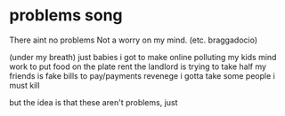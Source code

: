 # problems song

There aint no problems
Not a worry on my mind. (etc. braggadocio)

(under my breath)
just babies i got to make
online polluting my kids mind
work to put food on the plate
rent the landlord is trying to take
half my friends is fake
bills to pay/payments
revenege i gotta take
some people i must kill

but the idea is that these aren't problems, just
